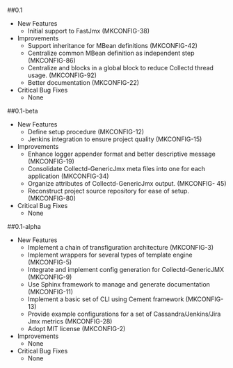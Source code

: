 ##0.1
- New Features
    * Initial support to FastJmx (MKCONFIG-38)
- Improvements
    * Support inheritance for MBean definitions (MKCONFIG-42)
    * Centralize common MBean definition as independent step (MKCONFIG-86)
    * Centralize <MBean/> and <Connection/> blocks in a global <Plugin/> block to reduce Collectd
     thread usage. (MKCONFIG-92)
    * Better documentation (MKCONFIG-22)
- Critical Bug Fixes
    * None

##0.1-beta
- New Features
    * Define setup procedure (MKCONFIG-12)
    * Jenkins integration to ensure project quality (MKCONFIG-15)
- Improvements
    * Enhance logger appender format and better descriptive message (MKCONFIG-19)
    * Consolidate Collectd-GenericJmx meta files into one for each application (MKCONFIG-34)
    * Organize attributes of Collectd-GenericJmx output. (MKCONFIG- 45)
    * Reconstruct project source repository for ease of setup. (MKCONFIG-80)
- Critical Bug Fixes
    * None

##0.1-alpha
- New Features
    * Implement a chain of transfiguration architecture (MKCONFIG-3)
    * Implement wrappers for several types of template engine (MKCONFIG-5)
    * Integrate and implement config generation for Collectd-GenericJMX (MKCONFIG-9)
    * Use Sphinx framework to manage and generate documentation (MKCONFIG-11)
    * Implement a basic set of CLI using Cement framework (MKCONFIG-13)
    * Provide example configurations for a set of Cassandra/Jenkins/Jira Jmx metrics (MKCONFIG-28)
    * Adopt MIT license (MKCONFIG-2)
- Improvements
    * None
- Critical Bug Fixes
    * None
